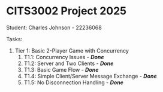 # CITS3002 Project 2025

Student: Charles Johnson - 22236068

Tasks:

1. Tier 1: Basic 2-Player Game with Concurrency
    1. T1.1: Concurrency Issues - ***Done***
    2. T1.2: Server and Two Clients - ***Done***
    3. T1.3: Basic Game Flow - ***Done***
    4. T1.4: Simple Client/Server Message Exchange - ***Done***
    5. T1.5: No Disconnection Handling - ***Done***
